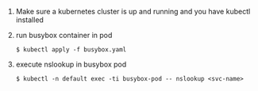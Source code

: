 1. Make sure a kubernetes cluster is up and running and you have kubectl installed

2. run busybox container in pod
    ```
    $ kubectl apply -f busybox.yaml
    ```

3. execute nslookup in busybox pod
	```
	$ kubectl -n default exec -ti busybox-pod -- nslookup <svc-name>
	```